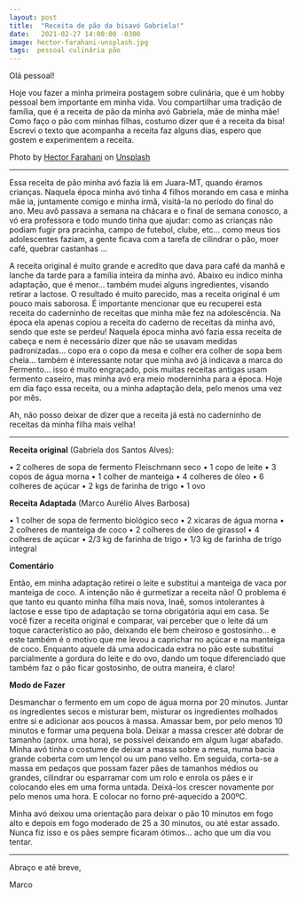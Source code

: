 ```yaml
---
layout: post
title:  "Receita de pão da bisavó Gabriela!"
date:   2021-02-27 14:00:00 -0300
image: hector-farahani-unsplash.jpg
tags:  pessoal culinária pão
---
```

Olá pessoal!

Hoje vou fazer a minha primeira postagem sobre culinária, que é um hobby pessoal bem importante em minha vida. 
Vou compartilhar uma tradição de família, que é a receita de pão da minha avó Gabriela, mãe de minha mãe! Como faço o pão com minhas filhas, 
costumo dizer que é a receita da bisa! Escrevi o texto que acompanha a receita faz alguns dias, espero que gostem e 
experimentem a receita.

<span>Photo by <a href="https://unsplash.com/@hectorfarahani?utm_source=unsplash&amp;utm_medium=referral&amp;utm_content=creditCopyText">Hector Farahani</a> on <a href="https://unsplash.com/s/photos/bread?utm_source=unsplash&amp;utm_medium=referral&amp;utm_content=creditCopyText">Unsplash</a></span>

***

Essa receita de pão minha avó fazia lá em Juara-MT, quando éramos crianças. Naquela época minha avó tinha 4 filhos morando em casa e minha mãe ia, juntamente comigo e minha irmã, visitá-la no período do final do ano. Meu avô passava a semana na chácara e o final de semana conosco, a vó era professora e todo mundo tinha que ajudar: como as crianças não podiam fugir pra pracinha, campo de futebol, clube, etc… como meus tios adolescentes faziam, a gente ficava com a tarefa de cilindrar o pão, moer café, quebrar castanhas …

A receita original é muito grande e acredito que dava para café da manhã e lanche da tarde para a família inteira da minha avó. Abaixo eu indico minha adaptação, que é menor… também mudei alguns ingredientes, visando retirar a lactose. O resultado é muito parecido, mas a receita original é um pouco mais saborosa.
É importante mencionar que eu recuperei esta receita do caderninho de receitas que minha mãe fez na adolescência. Na época ela apenas copiou a receita do caderno de receitas da minha avó, sendo que este se perdeu! Naquela época minha avó fazia essa receita de cabeça e nem é necessário dizer que não se usavam medidas padronizadas… copo era o copo da mesa e colher era colher de sopa bem cheia… também é interessante notar que minha avó já indicava a marca do Fermento… isso é muito engraçado, pois muitas receitas antigas usam fermento caseiro, mas minha avó era meio moderninha para a época.
Hoje em dia faço essa receita, ou a minha adaptação dela, pelo menos uma vez por mês. 

Ah, não posso deixar de dizer que a receita já está no caderninho de receitas da minha filha mais velha!

***

**Receita original** (Gabriela dos Santos Alves):

• 2 colheres de sopa de fermento Fleischmann seco
• 1 copo de leite
• 3 copos de água morna
• 1 colher de manteiga 
• 4 colheres de óleo 
• 6 colheres de açúcar 
• 2 kgs de farinha de trigo 
• 1 ovo

**Receita Adaptada** (Marco Aurélio Alves Barbosa)

• 1 colher de sopa de fermento biológico seco
• 2 xícaras de água morna
• 2 colheres de manteiga de coco
• 2 colheres de óleo de girassol
• 4 colheres de açúcar 
• 2/3 kg de farinha de trigo
• 1/3 kg de farinha de trigo integral

**Comentário**

Então, em minha adaptação retirei o leite e substitui a manteiga de vaca por manteiga de coco. A intenção não é gurmetizar a receita não! O problema é que tanto eu quanto minha filha mais nova, Inaê, somos intolerantes à lactose e esse tipo de adaptação se torna obrigatória aqui em casa. 
Se você fizer a receita original e comparar, vai perceber que o leite dá um toque característico ao pão, deixando ele bem cheiroso e gostosinho… e este também é o motivo que me levou a caprichar no açúcar e na manteiga de coco. Enquanto aquele dá uma adocicada extra no pão este substitui parcialmente a gordura do leite e do ovo, dando um toque diferenciado que também faz o pão ficar gostosinho, de outra maneira, é claro!

**Modo de Fazer**

Desmanchar o fermento em um copo de água morna por 20 minutos. Juntar os ingredientes secos e misturar bem, misturar os ingredientes molhados entre si e adicionar aos poucos à massa. Amassar bem, por pelo menos 10 minutos e formar uma pequena bola. Deixar a massa crescer até dobrar de tamanho (aprox. uma hora), se possível deixando em algum lugar abafado. Minha avó tinha o costume de deixar a massa sobre a mesa, numa bacia grande coberta com um lençol ou um pano velho. Em seguida, corta-se a massa em pedaços que possam fazer pães de tamanhos médios ou grandes, cilindrar ou esparramar com um rolo e enrola os pães e ir colocando eles em uma forma untada. Deixá-los crescer novamente por pelo menos uma hora. E colocar no forno pré-aquecido a 200ºC.

Minha avó deixou uma orientação para deixar o pão 10 minutos em fogo alto e depois em fogo moderado de 25 a 30 minutos, ou até estar assado. Nunca fiz isso e os pães sempre ficaram ótimos... acho que um dia vou tentar.

***

Abraço e até breve,

Marco

[jekyll-website]: https://jekyllrb.com/
